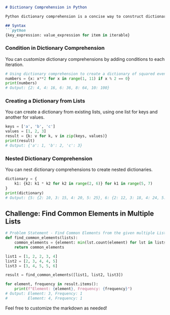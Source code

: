 
```markdown
# Dictionary Comprehension in Python

Python dictionary comprehension is a concise way to construct dictionaries in a single line of code. You can create dictionaries from iterable objects such as lists.

## Syntax
```python
{key_expression: value_expression for item in iterable}
```

### Condition in Dictionary Comprehension
You can customize dictionary comprehensions by adding conditions to each iteration.

```python
# Using dictionary comprehension to create a dictionary of squared even numbers
numbers = {x: x**2 for x in range(1, 11) if x % 2 == 0}
print(numbers)
# Output: {2: 4, 4: 16, 6: 36, 8: 64, 10: 100}
```

### Creating a Dictionary from Lists
You can create a dictionary from existing lists, using one list for keys and another for values.

```python
keys = ['a', 'b', 'c']
values = [1, 2, 3]
result = {k: v for k, v in zip(keys, values)}
print(result)
# Output: {'a': 1, 'b': 2, 'c': 3}
```

### Nested Dictionary Comprehension
You can nest dictionary comprehensions to create nested dictionaries.

```python
dictionary = {
    k1: {k2: k1 * k2 for k2 in range(2, 6)} for k1 in range(5, 7)
}
print(dictionary)
# Output: {5: {2: 10, 3: 15, 4: 20, 5: 25}, 6: {2: 12, 3: 18, 4: 24, 5: 30}}
```

## Challenge: Find Common Elements in Multiple Lists

```python
# Problem Statement - Find Common Elements from the given multiple Lists.
def find_common_elements(lists):
    common_elements = {element: min(lst.count(element) for lst in lists) for element in set.intersection(*map(set, lists))}
    return common_elements

list1 = [1, 2, 2, 3, 4]
list2 = [2, 3, 4, 4, 5]
list3 = [3, 4, 5, 5, 6]

result = find_common_elements([list1, list2, list3])

for element, frequency in result.items():
    print(f"Element: {element}, Frequency: {frequency}")
# Output: Element: 3, Frequency: 1
#         Element: 4, Frequency: 1
```

Feel free to customize the markdown as needed!
